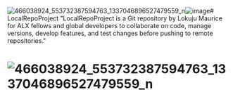 ![466038924_553732387594763_1337046896527479559_n](https://github.com/user-attachments/assets/ab4ce930-20ad-45d1-966b-ffbd89186ef6)![image](https://github.com/user-attachments/assets/213d6710-264f-4d52-9a5f-2809ada38ae9)# LocalRepoProject
"LocalRepoProject is a Git repository by Lokuju Maurice for ALX fellows and global developers to collaborate on code, manage versions, develop features, and test changes before pushing to remote repositories."

#  ![466038924_553732387594763_1337046896527479559_n](https://github.com/user-attachments/assets/60798664-3729-421c-905d-b67179843f75)

